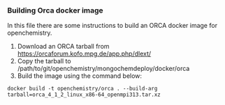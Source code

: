 ### Building Orca docker image

In this file there are some instructions to build an ORCA docker image for
openchemistry.

1. Download an ORCA tarball from https://orcaforum.kofo.mpg.de/app.php/dlext/
2. Copy the tarball to /path/to/git/openchemistry/mongochemdeploy/docker/orca
3. Build the image using the command below:

```
docker build -t openchemistry/orca . --build-arg tarball=orca_4_1_2_linux_x86-64_openmpi313.tar.xz
```
